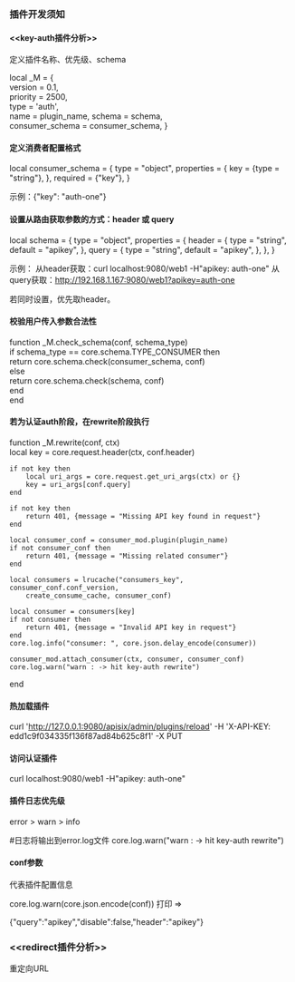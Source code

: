 ### 插件开发须知
#### <<key-auth插件分析>> 
定义插件名称、优先级、schema

local _M = {                    
    version = 0.1,     
    priority = 2500,   
    type = 'auth',  
    name = plugin_name,
    schema = schema,   
    consumer_schema = consumer_schema,
}

#### 定义消费者配置格式
local consumer_schema = {
    type = "object",
    properties = {
        key = {type = "string"},
    },
    required = {"key"},
}

示例：{"key": "auth-one"}

#### 设置从路由获取参数的方式：header 或 query
local schema = {
    type = "object",
    properties = {
        header = {
            type = "string",
            default = "apikey",
        },
        query = {
            type = "string",
            default = "apikey",
        },
    },
}

示例：
从header获取：curl localhost:9080/web1 -H"apikey: auth-one"
从query获取：http://192.168.1.167:9080/web1?apikey=auth-one

若同时设置，优先取header。

#### 校验用户传入参数合法性
function _M.check_schema(conf, schema_type)                                   
    if schema_type == core.schema.TYPE_CONSUMER then                          
        return core.schema.check(consumer_schema, conf)                       
    else                                                                      
        return core.schema.check(schema, conf)                                
    end                                                                       
end

#### 若为认证auth阶段，在rewrite阶段执行
function _M.rewrite(conf, ctx)                                                
    local key = core.request.header(ctx, conf.header)                         
                                                                              
    if not key then                                                           
        local uri_args = core.request.get_uri_args(ctx) or {}                 
        key = uri_args[conf.query]                                            
    end                                                                       
                                                                              
    if not key then                                                           
        return 401, {message = "Missing API key found in request"}            
    end                                                                       
                                                                              
    local consumer_conf = consumer_mod.plugin(plugin_name)                    
    if not consumer_conf then                                                 
        return 401, {message = "Missing related consumer"}                    
    end                                                                       
                                                                              
    local consumers = lrucache("consumers_key", consumer_conf.conf_version,   
        create_consume_cache, consumer_conf)                                  
                                                                              
    local consumer = consumers[key]                                           
    if not consumer then                                                      
        return 401, {message = "Invalid API key in request"}                  
    end                                                                       
    core.log.info("consumer: ", core.json.delay_encode(consumer))             
                                                                              
    consumer_mod.attach_consumer(ctx, consumer, consumer_conf)                
    core.log.warn("warn : -> hit key-auth rewrite")                           
end

#### 热加载插件
curl 'http://127.0.0.1:9080/apisix/admin/plugins/reload' -H 'X-API-KEY: edd1c9f034335f136f87ad84b625c8f1' -X PUT

#### 访问认证插件
curl localhost:9080/web1 -H"apikey: auth-one"

#### 插件日志优先级
error > warn > info 

#日志将输出到error.log文件
core.log.warn("warn : -> hit key-auth rewrite")

#### conf参数
代表插件配置信息

core.log.warn(core.json.encode(conf))
    打印 =>

{"query":"apikey","disable":false,"header":"apikey"}


### <<redirect插件分析>>
重定向URL
